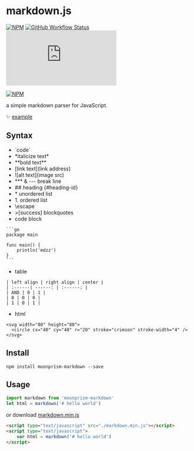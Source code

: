 # markdown.js

[![NPM](https://img.shields.io/npm/l/moonprism-markdown?style=flat-square)](https://github.com/moonprism/markdown.js/blob/master/LICENSE)
[![GitHub Workflow Status](https://img.shields.io/github/workflow/status/moonprism/markdown.js/ci?style=flat-square)](https://github.com/moonprism/markdown.js/actions?query=workflow%3Aci)
[![GitHub file size in bytes](https://img.shields.io/github/size/moonprism/markdown.js/dist/markdown.min.js?style=flat-square)](https://github.com/moonprism/markdown.js/blob/master/dist/markdown.min.js)

[![NPM](https://nodei.co/npm/moonprism-markdown.png)](https://nodei.co/npm/moonprism-markdown/)

a simple markdown parser for JavaScript.

:sparkles: [example](https://moonprism.github.io/markdown.js/)

## Syntax

* \`code\`
* \*italicize text\*
* \*\*bold text\*\*
* \[link text\]\(link address\)
* \!\[alt text\]\(image src\)
* \*\*\* & \-\-\- break line
* \#\# heading {#heading-id}
* \* unordered list
* 1\. ordered list
* \escape
* \>[success] blockquotes
* code block
```
​```go
package main

func main() {
    println('mdzz')
}
​```
```
* table
```
| left align | right align | center |
| :------| ------: | :------: |
| AND | 0 | 1 |
| 0 | 0 | 0 |
| 1 | 0 | 1 |
```
* html
```
<svg width="80" height="80">
  <circle cx="40" cy="40" r="20" stroke="crimson" stroke-width="4" />
</svg>
```

## Install

```shell
npm install moonprism-markdown --save
```

## Usage

```js
import markdown from 'moonprism-markdown'
let html = markdown('# hello world')
```

or download [markdown.min.js](https://moonprism.github.io/markdown.js/markdown.min.js)

```html
<script type="text/javascript" src="./markdown.min.js"></script>
<script type="text/javascript">
    var html = markdown('# hello world')
</script>
```